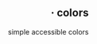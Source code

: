 <p align="right">
  <h2 align="right">· colors</h2>
</p>

<p align="right">simple accessible colors</p>
